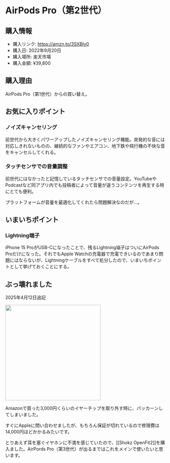 # AirPods Pro（第2世代）
## 購入情報
- 購入リンク: <https://amzn.to/3SXBly0>
- 購入日: 2022年9月20日
- 購入場所: 楽天市場
- 購入金額: ¥39,800
## 購入理由
AirPods Pro（第1世代）からの買い替え。

## お気に入りポイント
### ノイズキャンセリング
前世代から大きくパワーアップしたノイズキャンセリング機能。突発的な音には対応しきれないものの、継続的なファンやエアコン、地下鉄や飛行機の不快な音をキャンセルしてくれる。
### タッチセンサでの音量調整
前世代にはなかったと記憶しているタッチセンサでの音量設定。YouTubeやPodcastなど同アプリ内でも投稿者によって音量が違うコンテンツを再生する時にとても便利。

プラットフォームが音量を最適化してくれたら問題解決なのだが…。
## いまいちポイント
### Lightning端子
iPhone 15 ProがUSB-Cになったことで、残るLightning端子はついにAirPods Proだけになった。それでもApple Watchの充電器で充電できいるのであまり問題にはならないが、Lightningケーブルをすべて処分したので、いまいちポイントとして挙げておくことにする。

## ぶっ壊れました

2025年4月12日追記

<img src="/images/airpordspro_broken.jpeg" width="300">

Amazonで買った3,000円くらいのイヤーチップを取り外す時に、パッカーンしてしまいました。

すぐにAppleに問い合わせましたが、もちろん保証が切れているので修理費は14,000円ほどかかるみたいです。

とりあえず耳を塞ぐイヤホンに不満を感じていたので、[[Shokz OpenFit2]]を購入ました。AirPords Pro（第3世代）が出るまではこれをメインで使いたいと思います。